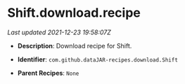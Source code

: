 # Shift.download.recipe

_Last updated 2021-12-23 19:58:07Z_

- **Description**: Download recipe for Shift.

- **Identifier**: `com.github.dataJAR-recipes.download.Shift`

- **Parent Recipes**: `None`